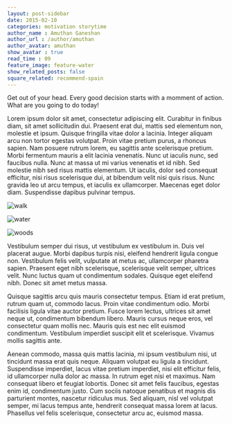 ```yaml
---
layout: post-sidebar
date: 2015-02-10
categories: motivation storytime
author_name : Amuthan Ganeshan
author_url : /author/amuthan
author_avatar: amuthan
show_avatar : true
read_time : 09
feature_image: feature-water
show_related_posts: false
square_related: recommend-spain
---
```


Get out of your head. Every good decision starts with a momment of action. What are you going to do today!

Lorem ipsum dolor sit amet, consectetur adipiscing elit. Curabitur in finibus diam, sit amet sollicitudin dui. Praesent erat dui, mattis sed elementum non, molestie et ipsum. Quisque fringilla vitae dolor a lacinia. Integer aliquam arcu non tortor egestas volutpat. Proin vitae pretium purus, a rhoncus sapien. Nam posuere rutrum lorem, eu sagittis ante scelerisque pretium. Morbi fermentum mauris a elit lacinia venenatis. Nunc ut iaculis nunc, sed faucibus nulla. Nunc at massa ut mi varius venenatis et id nibh. Sed molestie nibh sed risus mattis elementum. Ut iaculis, dolor sed consequat efficitur, nisi risus scelerisque dui, at bibendum velit nisi quis risus. Nunc gravida leo ut arcu tempus, et iaculis ex ullamcorper. Maecenas eget dolor diam. Suspendisse dapibus pulvinar tempus.

![walk]({{site.url}}/{{site.baseurl}}img/post-assets/walk.jpg)

![water]({{site.url}}/{{site.baseurl}}img/post-assets/water.jpg)

![woods]({{site.url}}/{{site.baseurl}}img/post-assets/woods.jpg)

Vestibulum semper dui risus, ut vestibulum ex vestibulum in. Duis vel placerat augue. Morbi dapibus turpis nisi, eleifend hendrerit ligula congue non. Vestibulum felis velit, vulputate at metus ac, ullamcorper pharetra sapien. Praesent eget nibh scelerisque, scelerisque velit semper, ultrices velit. Nunc luctus quam ut condimentum sodales. Quisque eget eleifend nibh. Donec sit amet metus massa.

Quisque sagittis arcu quis mauris consectetur tempus. Etiam id erat pretium, rutrum quam ut, commodo lacus. Proin vitae condimentum odio. Morbi facilisis ligula vitae auctor pretium. Fusce lorem lectus, ultrices sit amet neque ut, condimentum bibendum libero. Mauris cursus neque eros, vel consectetur quam mollis nec. Mauris quis est nec elit euismod condimentum. Vestibulum imperdiet suscipit elit et scelerisque. Vivamus mollis sagittis ante.

Aenean commodo, massa quis mattis lacinia, mi ipsum vestibulum nisi, ut tincidunt massa erat quis neque. Aliquam volutpat eu ligula a tincidunt. Suspendisse imperdiet, lacus vitae pretium imperdiet, nisi elit efficitur felis, id ullamcorper nulla dolor ac massa. In rutrum eget nisi et maximus. Nam consequat libero et feugiat lobortis. Donec sit amet felis faucibus, egestas enim id, condimentum justo. Cum sociis natoque penatibus et magnis dis parturient montes, nascetur ridiculus mus. Sed aliquam, nisl vel volutpat semper, mi lacus tempus ante, hendrerit consequat massa lorem at lacus. Phasellus vel felis scelerisque, consectetur arcu ac, euismod massa.


